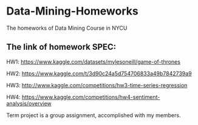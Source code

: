 # Data-Mining-Homeworks
The homeworks of Data Mining Course in NYCU

## The link of homework SPEC:

HW1: https://www.kaggle.com/datasets/mylesoneill/game-of-thrones

HW2: https://www.kaggle.com/t/3d90c24a5d754706833a49b7842739a9

HW3: http://www.kaggle.com/competitions/hw3-time-series-regression

HW4: https://www.kaggle.com/competitions/hw4-sentiment-analysis/overview

Term project is a group assignment, accomplished with my members.
